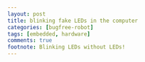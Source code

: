 ```yaml
---
layout: post
title: blinking fake LEDs in the computer
categories: [bugfree-robot]
tags: [embedded, hardware]
comments: true
footnote: Blinking LEDs without LEDs!
---
```

